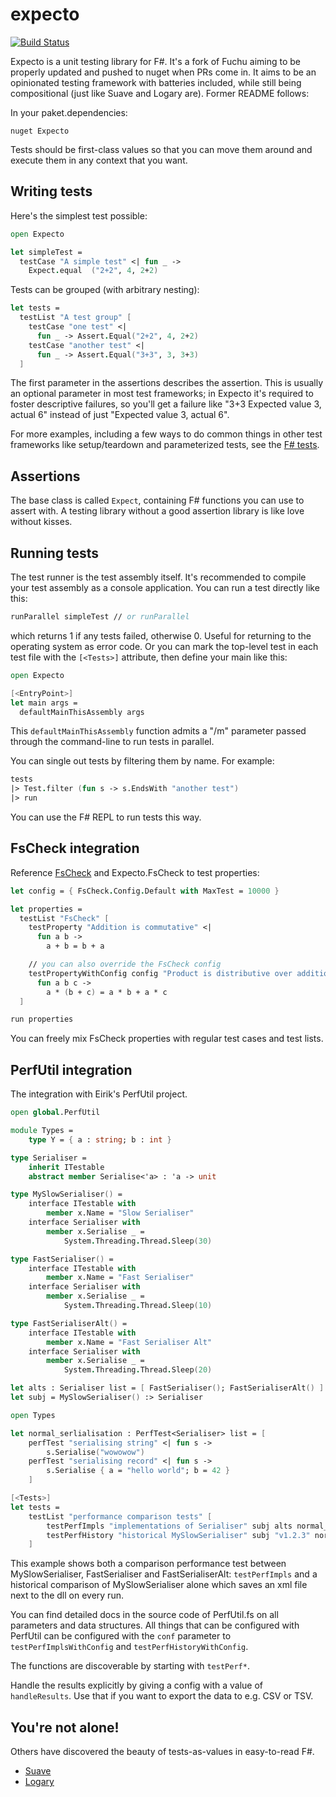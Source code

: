 # expecto

[![Build Status](https://travis-ci.org/haf/expecto.svg?branch=master)](https://travis-ci.org/haf/expecto)

Expecto is a unit testing library for F#. It's a fork of Fuchu aiming to be
properly updated and pushed to nuget when PRs come in. It aims to be an
opinionated testing framework with batteries included, while still being
compositional (just like Suave and Logary are). Former README follows:

In your paket.dependencies:

```
nuget Expecto
```

Tests should be first-class values so that you can move them around and execute
them in any context that you want.

## Writing tests

Here's the simplest test possible:

```fsharp
open Expecto

let simpleTest =
  testCase "A simple test" <| fun _ ->
    Expect.equal  ("2+2", 4, 2+2)
```

Tests can be grouped (with arbitrary nesting):

```fsharp
let tests =
  testList "A test group" [
    testCase "one test" <|
      fun _ -> Assert.Equal("2+2", 4, 2+2)
    testCase "another test" <|
      fun _ -> Assert.Equal("3+3", 3, 3+3)
  ]
```

The first parameter in the assertions describes the assertion. This is usually an optional parameter in most test frameworks; in Expecto it's required to foster descriptive failures, so you'll get a failure like "3+3 Expected value 3, actual 6" instead of just "Expected value 3, actual 6".

For more examples, including a few ways to do common things in other test frameworks like setup/teardown and parameterized tests, see the [F# tests](https://github.com/haf/expecto/blob/master/Expecto.Tests/Tests.fs).

## Assertions

The base class is called `Expect`, containing F# functions you can use to assert
with. A testing library without a good assertion library is like love without
kisses.

## Running tests

The test runner is the test assembly itself. It's recommended to compile your test assembly as a console application. You can run a test directly like this:

```fsharp
runParallel simpleTest // or runParallel
```

which returns 1 if any tests failed, otherwise 0. Useful for returning to the operating system as error code. Or you can mark the top-level test in each test file with the `[<Tests>]` attribute, then define your main like this:

```fsharp
open Expecto

[<EntryPoint>]
let main args =
  defaultMainThisAssembly args
```

This `defaultMainThisAssembly` function admits a "/m" parameter passed through the command-line to run tests in parallel.

You can single out tests by filtering them by name. For example:

```fsharp
tests
|> Test.filter (fun s -> s.EndsWith "another test")
|> run
```

You can use the F# REPL to run tests this way.

## FsCheck integration

Reference [FsCheck](https://github.com/fscheck/FsCheck) and Expecto.FsCheck to
test properties:

```fsharp
let config = { FsCheck.Config.Default with MaxTest = 10000 }

let properties =
  testList "FsCheck" [
    testProperty "Addition is commutative" <|
      fun a b ->
        a + b = b + a

    // you can also override the FsCheck config
    testPropertyWithConfig config "Product is distributive over addition" <|
      fun a b c ->
        a * (b + c) = a * b + a * c
  ]

run properties
```

You can freely mix FsCheck properties with regular test cases and test lists.

## PerfUtil integration ##

The integration with Eirik's PerfUtil project.

```fsharp
open global.PerfUtil

module Types =
    type Y = { a : string; b : int }

type Serialiser =
    inherit ITestable
    abstract member Serialise<'a> : 'a -> unit

type MySlowSerialiser() =
    interface ITestable with
        member x.Name = "Slow Serialiser"
    interface Serialiser with
        member x.Serialise _ =
            System.Threading.Thread.Sleep(30)

type FastSerialiser() =
    interface ITestable with
        member x.Name = "Fast Serialiser"
    interface Serialiser with
        member x.Serialise _ =
            System.Threading.Thread.Sleep(10)

type FastSerialiserAlt() =
    interface ITestable with
        member x.Name = "Fast Serialiser Alt"
    interface Serialiser with
        member x.Serialise _ =
            System.Threading.Thread.Sleep(20)

let alts : Serialiser list = [ FastSerialiser(); FastSerialiserAlt() ]
let subj = MySlowSerialiser() :> Serialiser

open Types

let normal_serlialisation : PerfTest<Serialiser> list = [
    perfTest "serialising string" <| fun s ->
        s.Serialise("wowowow")
    perfTest "serialising record" <| fun s ->
        s.Serialise { a = "hello world"; b = 42 }
    ]

[<Tests>]
let tests =
    testList "performance comparison tests" [
        testPerfImpls "implementations of Serialiser" subj alts normal_serlialisation
        testPerfHistory "historical MySlowSerialiser" subj "v1.2.3" normal_serlialisation
    ]
```

This example shows both a comparison performance test between MySlowSerialiser, FastSerialiser and
FastSerialiserAlt: `testPerfImpls` and a historical comparison of MySlowSerialiser alone
which saves an xml file next to the dll on every run.

You can find detailed docs in the source code of PerfUtil.fs on all parameters and data
structures. All things that can be configured with PerfUtil can be configured with the
`conf` parameter to `testPerfImplsWithConfig` and `testPerfHistoryWithConfig`.

The functions are discoverable by starting with `testPerf*`.

Handle the results explicitly by giving a config with a value of `handleResults`. Use
that if you want to export the data to e.g. CSV or TSV.

## You're not alone!

Others have discovered the beauty of tests-as-values in easy-to-read F#.

* [Suave](https://github.com/SuaveIO/suave/tree/master/src/Suave.Tests)
* [Logary](https://github.com/logary/logary)

